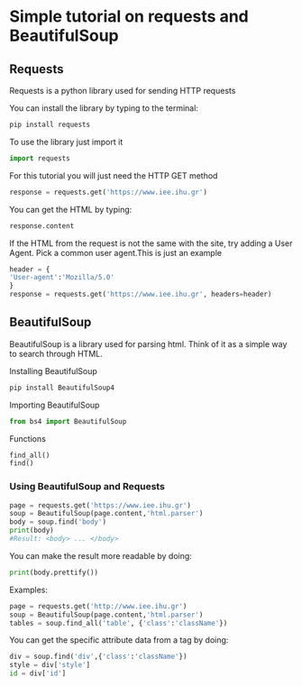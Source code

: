 # Simple tutorial on requests and BeautifulSoup

## Requests
Requests is a python library used for sending HTTP requests 

You can install the library by typing to the terminal:

```python
pip install requests
```
To use the library just import it 
```python
import requests
```

For this tutorial you will just need the HTTP GET method
```python
response = requests.get('https://www.iee.ihu.gr')
```
You can get the HTML by typing:
```python
response.content
```

If the HTML from the request is not the same with the site, try adding a User Agent. Pick a common user agent.This is just an example
```python
header = {
'User-agent':'Mozilla/5.0'
}
response = requests.get('https://www.iee.ihu.gr', headers=header)
```


## BeautifulSoup
BeautifulSoup is a library used for parsing html. Think of it as a simple way to search through HTML.

Installing BeautifulSoup
```python
pip install BeautifulSoup4
```

Importing BeautifulSoup
```python
from bs4 import BeautifulSoup
```

Functions
```python
find_all()
find()
```

### Using BeautifulSoup and Requests
```python
page = requests.get('https://www.iee.ihu.gr')
soup = BeautifulSoup(page.content,'html.parser')
body = soup.find('body')
print(body)
#Result: <body> ... </body>
```
You can make the result more readable by doing:
```python
print(body.prettify())
```

Examples:

```python
page = requests.get('http://www.iee.ihu.gr')
soup = BeautifulSoup(page.content,'html.parser')
tables = soup.find_all('table', {'class':'className'})
```

You can get the specific attribute data from a tag by doing:
```python
div = soup.find('div',{'class':'className'})
style = div['style']
id = div['id']
```
